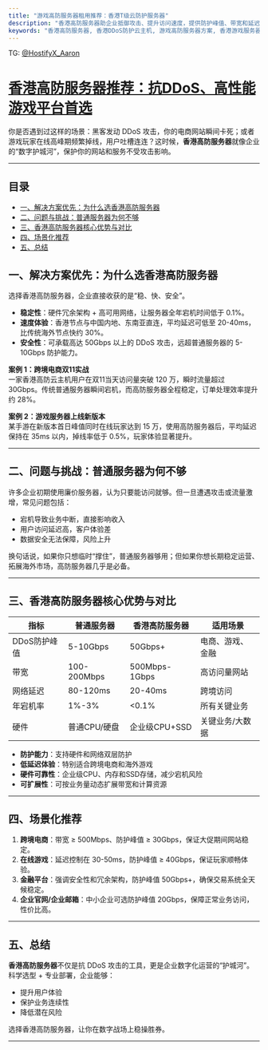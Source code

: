 ```yaml
---
title: "游戏高防服务器租用推荐：香港T级云防护服务器"
description: "香港高防服务器助企业抵御攻击、提升访问速度，提供防护峰值、带宽和延迟对比，助力业务稳定增长。"
keywords: "香港高防服务器, 香港DDoS防护云主机, 游戏高防服务器方案, 香港游戏服务器防攻击, 香港高防服务器租用"
---
```

TG: [@HostifyX_Aaron](https://t.me/HostifyX_Aaron)

# [香港高防服务器推荐：抗DDoS、高性能游戏平台首选](https://www.hostifyx.com/zh/hk-ddos/)


你是否遇到过这样的场景：黑客发动 DDoS 攻击，你的电商网站瞬间卡死；或者游戏玩家在线高峰期频繁掉线，用户吐槽连连？这时候，**香港高防服务器**就像企业的“数字护城河”，保护你的网站和服务不受攻击影响。

---
## 目录
- [一、解决方案优先：为什么选香港高防服务器](#一解决方案优先为什么选香港高防服务器)
- [二、问题与挑战：普通服务器为何不够](#二问题与挑战普通服务器为何不够)
- [三、香港高防服务器核心优势与对比](#三香港高防服务器核心优势与对比)
- [四、场景化推荐](#四场景化推荐)
- [五、总结](#五总结)

## 一、解决方案优先：为什么选香港高防服务器

选择香港高防服务器，企业直接收获的是“稳、快、安全”。

- **稳定性**：硬件冗余架构 + 高可用网络，让服务器全年宕机时间低于 0.1%。
- **速度体验**：香港节点与中国内地、东南亚直连，平均延迟可低至 20-40ms，比传统海外节点快约 30%。
- **安全性**：可承载高达 50Gbps 以上的 DDoS 攻击，远超普通服务器的 5-10Gbps 防护能力。

**案例 1：跨境电商双11实战**  
一家香港高防云主机用户在双11当天访问量突破 120 万，瞬时流量超过 30Gbps。传统普通服务器瞬间宕机，而高防服务器全程稳定，订单处理效率提升约 28%。

**案例 2：游戏服务器上线新版本**  
某手游在新版本首日峰值同时在线玩家达到 15 万，使用高防服务器后，平均延迟保持在 35ms 以内，掉线率低于 0.5%，玩家体验显著提升。

---

## 二、问题与挑战：普通服务器为何不够

许多企业初期使用廉价服务器，认为只要能访问就够。但一旦遭遇攻击或流量激增，常见问题包括：

- 宕机导致业务中断，直接影响收入
- 用户访问延迟高，客户体验差
- 数据安全无法保障，风险上升

换句话说，如果你只想临时“撑住”，普通服务器够用；但如果你想长期稳定运营、拓展海外市场，高防服务器几乎是必备。

---

## 三、香港高防服务器核心优势与对比

| 指标 | 普通服务器 | 香港高防服务器 | 适用场景 |
|------|------------|----------------|-----------|
| DDoS防护峰值 | 5-10Gbps | 50Gbps+ | 电商、游戏、金融 |
| 带宽 | 100-200Mbps | 500Mbps-1Gbps | 高访问量网站 |
| 网络延迟 | 80-120ms | 20-40ms | 跨境访问 |
| 年宕机率 | 1%-3% | <0.1% | 所有关键业务 |
| 硬件 | 普通CPU/硬盘 | 企业级CPU+SSD | 关键业务/大数据 |

- **防护能力**：支持硬件和网络双层防护  
- **低延迟体验**：特别适合跨境电商和海外游戏  
- **硬件可靠性**：企业级CPU、内存和SSD存储，减少宕机风险  
- **可扩展性**：可按业务量动态扩展带宽和计算资源

---

## 四、场景化推荐

1. **跨境电商**：带宽 ≥ 500Mbps、防护峰值 ≥ 30Gbps，保证大促期间网站稳定。
2. **在线游戏**：延迟控制在 30-50ms，防护峰值 ≥ 40Gbps，保证玩家顺畅体验。
3. **金融平台**：强调安全性和冗余架构，防护峰值 50Gbps+，确保交易系统全天候稳定。
4. **企业官网/企业邮箱**：中小企业可选防护峰值 20Gbps，保障正常业务访问，性价比高。

---

## 五、总结

**香港高防服务器**不仅是抗 DDoS 攻击的工具，更是企业数字化运营的“护城河”。科学选型 + 专业部署，企业能够：

- 提升用户体验  
- 保护业务连续性  
- 降低潜在风险  

选择香港高防服务器，让你在数字战场上稳操胜券。

---

